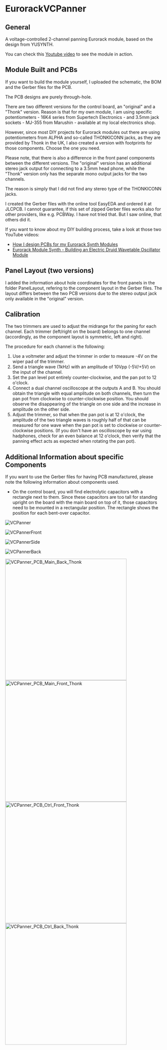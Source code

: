 # EurorackVCPanner
## General
A voltage-controlled 2-channel panning Eurorack module, based on the design from YUSYNTH.

You can check this [Youtube video](https://youtu.be/wUGyGTA9OOM) to see the module in action.

## Module Built and PCBs
If you want to build the module yourself, I uploaded the schematic, the BOM and the Gerber files for the PCB.

The PCB designs are purely through-hole.

There are two different versions for the control board, an "original" and a "Thonk" version.
Reason is that for my own module, I am using specific potentiometers - 16K4 series from Supertech Electronics - and 3.5mm jack sockets - MJ-355 from Marushin - available at my local electronics shop.

However, since most DIY projects for Eurorack modules out there are using potentiometers from ALPHA and so-called THONKICONN jacks, as they are provided by Thonk in the UK, I also created a version with footprints for those components.
Choose the one you need.

Please note, that there is also a difference in the front panel components between the different versions.
The "original" version has an additional stereo jack output for connecting to a 3.5mm head phone, while the "Thonk" version only has the separate mono output jacks for the two channels.

The reason is simply that I did not find any stereo type of the THONKICONN jacks.

I created the Gerber files with the online tool EasyEDA and ordered it at JLCPCB.
I cannot guarantee, if this set of zipped Gerber files works also for other providers, like e.g. PCBWay. I have not tried that. But I saw online, that others did it.

If you want to know about my DIY building process, take a look at those two YouTube videos:
- [How I design PCBs for my Eurorack Synth Modules](https://youtu.be/pXtuV9Pv-m4)
- [Eurorack Module Synth - Building an Electric Druid Wavetable Oscillator Module](https://youtu.be/ECpdo4HfqLg)

## Panel Layout (two versions)
I added the information about hole coordinates for the front panels in the folder PanelLayout, refering to the component layout in the Gerber files. The layout differs between the two PCB versions due to the stereo output jack only available in the "original" version.

## Calibration
The two trimmers are used to adjust the midrange for the paning for each channel.
Each trimmer (left/right on the board) belongs to one channel (accordingly, as the component layout is symmetric, left and right).

The procedure for each channel is the following:
1. Use a voltmeter and adjust the trimmer in order to measure -4V on the wiper pad of the trimmer.
2. Send a triangle wave (1kHz) with an amplitude of 10Vpp (-5V/+5V) on the input of the channel.
3. Set the pan level pot entirely counter-clockwise, and the pan pot to 12 o'clock.
4. Connect a dual channel oscilloscope at the outputs A and B. You should obtain the triangle with equal amplitude on both channels, then turn the pan pot from clockwise to counter-clockwise position. You should observe the disappearing of the triangle on one side and the increase in amplitude on the other side.
5. Adjust the trimmer, so that when the pan pot is at 12 o'clock, the amplitude of the two triangle waves is roughly half of that can be measured for one wave when the pan pot is set to clockwise or counter-clockwise positions. (If you don't have an oscilloscope by ear using hadphones, check for an even balance at 12 o'clock, then verify that the panning effect acts as expected when rotating the pan pot).

## Additional Information about specific Components
If you want to use the Gerber files for having PCB manufactured, please note the following information about components used.

- On the control board, you will find electrolytic capacitors with a rectangle next to them. Since these capacitors are too tall for standing upright on the board with the main board on top of it, those capacitors need to be mounted in a rectangular position. The rectangle shows the position for each bent-over capacitor.

![VCPanner](https://user-images.githubusercontent.com/97026614/208285201-dfbbc868-3e67-439f-993b-360eb0bb05e7.jpeg)

![VCPannerFront](https://user-images.githubusercontent.com/97026614/208285485-5868b83e-366f-40ce-acf1-905e7239262e.jpeg)

![VCPannerSide](https://user-images.githubusercontent.com/97026614/208285495-b5506d2f-b3a5-4faa-b05f-4f2914710ab7.jpeg)

![VCPannerBack](https://user-images.githubusercontent.com/97026614/208285500-fb965954-ad8f-43df-86e7-0887a7a944d3.jpeg)

<img width="389" alt="VCPanner_PCB_Main_Back_Thonk" src="https://user-images.githubusercontent.com/97026614/208284757-2657470f-5ccf-44d8-b783-eee1ba2389bf.png">

<img width="389" alt="VCPanner_PCB_Main_Front_Thonk" src="https://user-images.githubusercontent.com/97026614/208284758-f55b4fe3-2c1e-49f0-a35d-8ce1be8cc83e.png">

<img width="389" alt="VCPanner_PCB_Ctrl_Front_Thonk" src="https://user-images.githubusercontent.com/97026614/208284753-1e3e428a-b3fb-4bca-9c43-79683ca24706.png">

<img width="389" alt="VCPanner_PCB_Ctrl_Back_Thonk" src="https://user-images.githubusercontent.com/97026614/208284749-c599325a-299f-4a56-8f6b-a072ba5d1d33.png">
